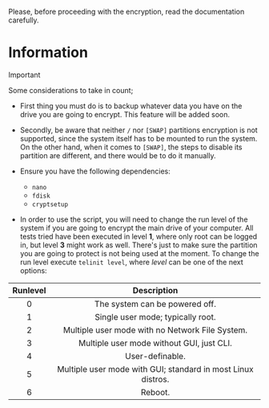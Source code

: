 ﻿Please, before proceeding with the encryption, read the documentation carefully.

# Information

> [!IMPORTANT] 
> Some considerations to take in count;
> - First thing you must do is to backup whatever data you have on the drive you are going to encrypt. This feature will be added soon.
> 
> - Secondly,  be aware that neither `/` nor `[SWAP]` partitions encryption is not supported, since the system itself has to be mounted to run the system. On the other hand, when it comes to `[SWAP]`, the steps to disable its partition are different, and there would be to do it manually. 
> 
> - Ensure you have the following dependencies:
>   - `nano`
>   - `fdisk`
>   - `cryptsetup` 
>
> - In order to use the script, you will need to change the run level of the system if you are going to encrypt the main drive of your computer. All tests tried have been executed in level **1**, where only root can be logged in, but level **3** might work as well. There's just to make sure the partition you are going to protect is not being used at the moment. To change the run level execute `telinit level`, where *level* can be one of the next options:
>
>  <div align="center">
>  
> | **Runlevel** |                        **Description**                       						|
> |:------------:|:--------------------------------------------------------------------:|
> |       0      |                The system can be powered off.                					|
> |       1      |               Single user mode; typically root.              						|
> |       2      |        Multiple user mode with no Network File System.       		|
> |       3      |           Multiple user mode without GUI, just CLI.          				|
> |       4      |                        User-definable.                        									|
> |       5      | Multiple user mode with GUI; standard in most Linux distros.	|
> |       6      |                            Reboot.                            										|
>
>  </div>


  


